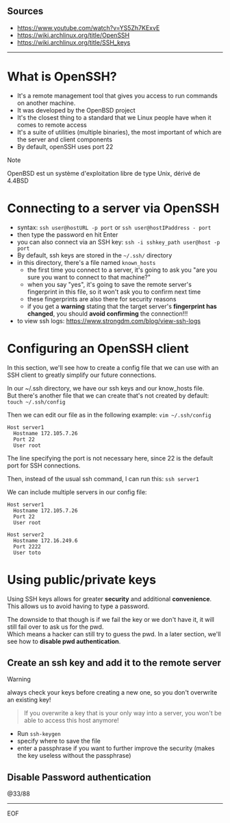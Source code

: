 ## Sources  

- https://www.youtube.com/watch?v=YS5Zh7KExvE
- https://wiki.archlinux.org/title/OpenSSH
- https://wiki.archlinux.org/title/SSH_keys

---

# What is OpenSSH?

- It's a remote management tool that gives you access to run commands on another machine.
- It was developed by the OpenBSD project
- It's the closest thing to a standard that we Linux people have when it comes to remote access
- It's a suite of utilities (multiple binaries), the most important of which are the server and client components
- By default, openSSH uses port 22

>[!note]
>OpenBSD est un système d'exploitation libre de type Unix, dérivé de 4.4BSD

# Connecting to a server via OpenSSH

- syntax: `ssh user@hostURL -p port` or `ssh user@hostIPaddress - port`
- then type the password en hit Enter
- you can also connect via an SSH key: `ssh -i sshkey_path user@host -p port`
- By default, ssh keys are stored in the `~/.ssh/` directory
- in this directory, there's a file named `known_hosts`
  - the first time you connect to a server, it's going to ask you "are you sure you want to connect to that machine?"
  - when you say "yes", it's going to save the remote server's fingerprint in this file, so it won't ask you to confirm next time
  - these fingerprints are also there for security reasons
  - if you get a **warning** stating that the target server's **fingerprint has changed**, you should **avoid confirming** the connection!!!
-  to view ssh logs: https://www.strongdm.com/blog/view-ssh-logs

# Configuring an OpenSSH client

In this section, we'll see how to create a config file that we can use with an SSH client to greatly simplify our future connections.  

In our ~/.ssh directory, we have our ssh keys and our know_hosts file.  
But there's another file that we can create that's not created by default: `touch ~/.ssh/config`  

Then we can edit our file as in the following example: `vim ~/.ssh/config`
```
Host server1
  Hostname 172.105.7.26
  Port 22
  User root
```
The line specifying the port is not necessary here, since 22 is the default port for SSH connections.  

Then, instead of the usual ssh command, I can run this: `ssh server1`  

We can include multiple servers in our config file:
```
Host server1
  Hostname 172.105.7.26
  Port 22
  User root

Host server2
  Hostname 172.16.249.6
  Port 2222
  User toto
```

# Using public/private keys

Using SSH keys allows for greater **security** and additional **convenience**.  
This allows us to avoid having to type a password.  

The downside to that though is if we fail the key or we don't have it, it will still fail over to ask us for the pwd.  
Which means a hacker can still try to guess the pwd.
In a later section, we'll see how to **disable pwd authentication**.  

## Create an ssh key and add it to the remote server

>[!warning]
>always check your keys before creating a new one, so you don't overwrite an existing key!
>>If you overwrite a key that is your only way into a server, you won't be able to access this host anymore!

- Run `ssh-keygen`
- specify where to save the file
- enter a passphrase if you want to further improve the security (makes the key useless without the passphrase)


## Disable Password authentication




@33/88

---
EOF
